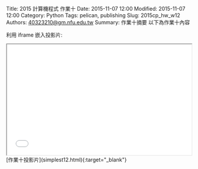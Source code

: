 Title: 2015 計算機程式 作業十
Date: 2015-11-07 12:00
Modified: 2015-11-07 12:00
Category: Python
Tags: pelican, publishing
Slug: 2015cp_hw_w12
Authors: 40323210@gm.nfu.edu.tw
Summary: 作業十摘要
以下為作業十內容

利用 iframe 嵌入投影片:

<iframe src="simplest12.html" width="500" height="300"></iframe>
[作業十投影片](simplest12.html){:target="_blank"}

